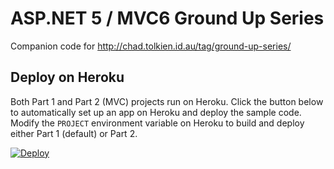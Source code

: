 # ASP.NET 5 / MVC6 Ground Up Series

Companion code for http://chad.tolkien.id.au/tag/ground-up-series/

## Deploy on Heroku

Both Part 1 and Part 2 (MVC) projects run on Heroku. Click the button below to automatically set up an app on Heroku and deploy the sample code. Modify the `PROJECT` environment variable on Heroku to build and deploy either Part 1 (default) or Part 2.

[![Deploy](https://www.herokucdn.com/deploy/button.png)](https://heroku.com/deploy)

